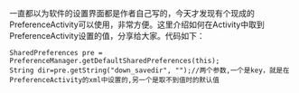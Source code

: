 一直都以为软件的设置界面都是作者自己写的，今天才发现有个现成的PreferenceActivity可以使用，非常方便。这里介绍如何在Activity中取到PreferenceActivity设置的值，分享给大家。代码如下：
```  
SharedPreferences pre = PreferenceManager.getDefaultSharedPreferences(this);
String dir=pre.getString("down_savedir", "");//两个参数,一个是key，就是在PreferenceActivity的xml中设置的,另一个是取不到值时的默认值
```